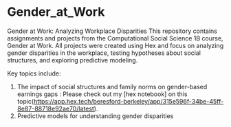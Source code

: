 # Gender_at_Work
Gender at Work: Analyzing Workplace Disparities
This repository contains assignments and projects from the Computational Social Science 1B course, Gender at Work. All projects were created using Hex and focus on analyzing gender disparities in the workplace, testing hypotheses about social structures, and exploring predictive modeling.

Key topics include:
1. The impact of social structures and family norms on gender-based earnings gaps : Please check out my [hex notebook] on this topic(https://app.hex.tech/beresford-berkeley/app/315e596f-34be-45ff-8e87-88718e92ae70/latest).
2. Predictive models for understanding gender disparities
 
